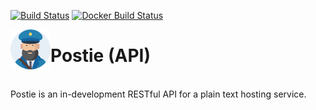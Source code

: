 [![Build Status](https://travis-ci.com/b-reynolds/postie-api.svg?branch=master)](https://travis-ci.com/b-reynolds/postie)
[![Docker Build Status](https://img.shields.io/docker/cloud/build/bornylsdeen/postie)](https://hub.docker.com/r/bornylsdeen/postie)

<img src="https://github.com/b-reynolds/postie-api/blob/master/logo.png" width="64px" align="left"/>

# Postie (API)
<br>
Postie is an in-development RESTful API for a plain text hosting service.
